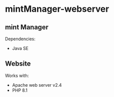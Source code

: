 # mintManager-webserver

## mint Manager
Dependencies:
- Java SE

## Website
Works with:
- Apache web server v2.4
- PHP 8.1
